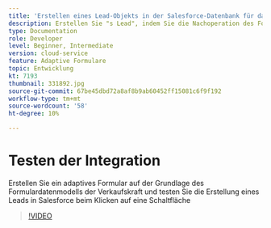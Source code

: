 ```yaml
---
title: 'Erstellen eines Lead-Objekts in der Salesforce-Datenbank für das Klickereignis einer Schaltfläche '
description: Erstellen Sie "s Lead", indem Sie die Nachoperation des Formulardatenmodells aufrufen.
type: Documentation
role: Developer
level: Beginner, Intermediate
version: cloud-service
feature: Adaptive Formulare
topic: Entwicklung
kt: 7193
thumbnail: 331892.jpg
source-git-commit: 67be45dbd72a8af8b9ab60452ff15081c6f9f192
workflow-type: tm+mt
source-wordcount: '58'
ht-degree: 10%

---
```



# Testen der Integration

Erstellen Sie ein adaptives Formular auf der Grundlage des Formulardatenmodells der Verkaufskraft und testen Sie die Erstellung eines Leads in Salesforce beim Klicken auf eine Schaltfläche

>[!VIDEO](https://video.tv.adobe.com/v/331892?quality=12&learn=on)


